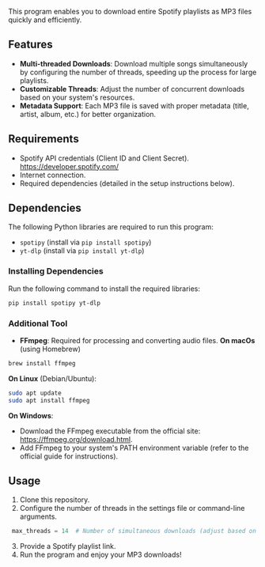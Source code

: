 This program enables you to download entire Spotify playlists as MP3 files quickly and efficiently.  

## Features  
- **Multi-threaded Downloads**: Download multiple songs simultaneously by configuring the number of threads, speeding up the process for large playlists.  
- **Customizable Threads**: Adjust the number of concurrent downloads based on your system's resources.  
- **Metadata Support**: Each MP3 file is saved with proper metadata (title, artist, album, etc.) for better organization.  

## Requirements  
- Spotify API credentials (Client ID and Client Secret).
  https://developer.spotify.com/ 
- Internet connection.  
- Required dependencies (detailed in the setup instructions below).  

## Dependencies  

The following Python libraries are required to run this program:  
- `spotipy` (install via `pip install spotipy`)  
- `yt-dlp` (install via `pip install yt-dlp`)  

### Installing Dependencies  
Run the following command to install the required libraries:  
```bash
pip install spotipy yt-dlp
```
### Additional Tool  
- **FFmpeg**: Required for processing and converting audio files.
**On macOs** (using Homebrew)
```bash
brew install ffmpeg
```
**On Linux** (Debian/Ubuntu):
```bash
sudo apt update
sudo apt install ffmpeg
```
**On Windows**:
- Download the FFmpeg executable from the official site: https://ffmpeg.org/download.html.
- Add FFmpeg to your system's PATH environment variable (refer to the official guide for 
  instructions).
  
## Usage  
1. Clone this repository.  
2. Configure the number of threads in the settings file or command-line arguments. 
```python
 max_threads = 14  # Number of simultaneous downloads (adjust based on your PC's capability) 
``` 
3. Provide a Spotify playlist link.  
4. Run the program and enjoy your MP3 downloads!  
